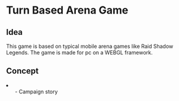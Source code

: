 <h1>Turn Based Arena Game</h1>

<h2>Idea</h2>
<p>This game is based on typical mobile arena games like Raid Shadow Legends. The game is made for pc on a WEBGL framework.</p>

<h2>Concept</h2>
<li>
  <ul>- Campaign story</ul>
</li>
